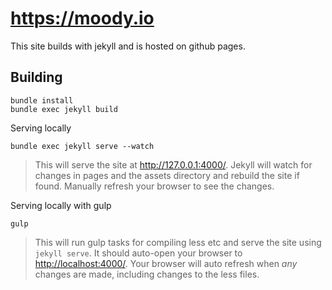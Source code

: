 # <https://moody.io>

This site builds with jekyll and is hosted on github pages.

## Building

```
bundle install
bundle exec jekyll build
```

Serving locally

```
bundle exec jekyll serve --watch
```
>This will serve the site at <http://127.0.0.1:4000/>. Jekyll will watch for changes in pages and the assets directory and rebuild the site if found. Manually refresh your browser to see the changes.

Serving locally with gulp
```
gulp
```

>This will run gulp tasks for compiling less etc and serve the site using `jekyll serve`. It should auto-open your browser to <http://localhost:4000/>. Your browser will auto refresh when *any* changes are made, including changes to the less files.
